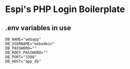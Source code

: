 # Espi's PHP Login Boilerplate

## .env variables in use
```
DB_NAME="webapp"
DB_USERNAME="webadmin"   
DB_PASSWORD=""
DB_ROOT_PASSWORD=""
DB_PORT="3306"
DB_HOST="app_db"
```